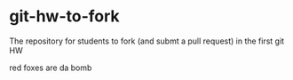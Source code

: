 git-hw-to-fork
==============

The repository for students to fork (and submt a pull request) in the first git HW

red foxes are da bomb
